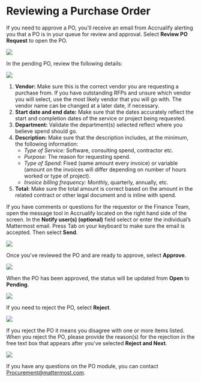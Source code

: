 # Reviewing a Purchase Order

If you need to approve a PO, you'll receive an email from Accrualify alerting you that a PO is in your queue for review and approval. Select **Review PO Request** to open the PO.

![](../../.gitbook/assets/How-to-review-a-PO-1.PNG)

In the pending PO, review the following details:

![](../../.gitbook/assets/How-to-review-a-PO-2.PNG)

1. **Vendor:** Make sure this is the correct vendor you are requesting a purchase from. If you have outstanding RFPs and unsure which vendor you will select, use the most likely vendor that you will go with. The vendor name can be changed at a later date, if necessary.
2. **Start date and end date:** Make sure that the dates accurately reflect the start and completion dates of the service or project being requested.
3. **Department:** Validate the department(s) selected reflect where you believe spend should go.
4. **Description:** Make sure that the description includes, at the minimum, the following information:
    * *Type of Service:* Software, consulting spend, contractor etc.
    * *Purpose:* The reason for requesting spend.
    * *Type of Spend:* Fixed (same amount every invoice) or variable (amount on the invoices will differ depending on number of hours worked or type of project).
    * *Invoice billing frequency:* Monthly, quarterly, annually, etc.
5. **Total:** Make sure the total amount is correct based on the amount in the related contract or other legal document and is inline with spend.

If you have comments or questions for the requestor or the Finance Team, open the message tool in Accrualify located on the right hand side of the screen. In the **Notify user(s) (optional)** field select or enter the individual’s Mattermost email. Press Tab on your keyboard to make sure the email is accepted. Then select **Send**.

![](../../.gitbook/assets/How-to-review-a-PO-3.PNG)

Once you've reviewed the PO and are ready to approve, select **Approve**.

![](../../.gitbook/assets/How-to-review-a-PO-4.PNG)

When the PO has been approved, the status will be updated from **Open** to **Pending**.

![](../../.gitbook/assets/How-to-review-a-PO-6.PNG)

If you need to reject the PO, select **Reject**.

![](../../.gitbook/assets/How-to-review-a-PO-5.PNG)

If you reject the PO it means you disagree with one or more items listed. When you reject the PO, please provide the reason(s) for the rejection in the free text box that appears after you've selected **Reject and Next**.

![](../../.gitbook/assets/How-to-review-a-PO-7.PNG)

If you have any questions on the PO module, you can contact Procurement@mattermost.com.
